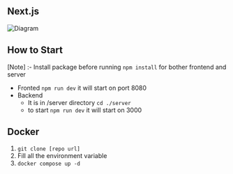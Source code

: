 ## Next.js 

![Diagram](https://onedrive.live.com/embed?resid=21748AC53DD66074%2115649&authkey=%21AJXFvTdgMkWKk7g&width=1024)

## How to Start 

[Note] :- Install package before running `npm install` for bother frontend and server
- Fronted    `npm run dev`  it will start on port 8080
- Backend    
   - It is in /server directory `cd ./server`
   - to start `npm run dev` it will start on 3000


## Docker
1. `git clone [repo url]`
2. Fill all the environment variable
3. `docker compose up -d`
